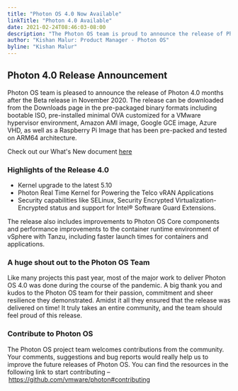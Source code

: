 ```yaml
---
title: "Photon OS 4.0 Now Available"
linkTitle: "Photon 4.0 Available"
date: 2021-02-24T08:46:03-08:00
description: "The Photon OS team is proud to announce the release of Photon OS 4.0!"
author: "Kishan Malur: Product Manager - Photon OS"
byline: "Kishan Malur"
---
```


## Photon 4.0 Release Announcement 

Photon OS team is pleased to announce the release of Photon 4.0 months after the Beta release in November 2020. The release can be downloaded from the Downloads page in the pre-packaged binary formats including bootable ISO, pre-installed minimal OVA customized for a VMware hypervisor environment, Amazon AMI image, Google GCE image, Azure VHD, as well as a Raspberry Pi Image that has been pre-packed and tested on ARM64 architecture.  


Check out our What's New document [here](/docs/overview/whats-new/) 


### Highlights of the Release 4.0  

- Kernel upgrade to the latest 5.10 
- Photon Real Time Kernel for Powering the Telco vRAN Applications 
- Security capabilities like SELinux, Security Encrypted Virtualization- Encrypted status and support for Intel® Software Guard Extensions.  
 
The release also includes improvements to Photon OS Core components and performance improvements to the container runtime environment of vSphere with Tanzu, including faster launch times for containers and applications. 

### A huge shout out to the Photon OS Team

Like many projects this past year, most of the major work to deliver Photon OS 4.0 was done during the course of the pandemic. A big thank you and kudos to the Photon OS team for their passion, commitment and sheer resilience they demonstrated. Amidst it all they ensured that the release was delivered on time! It truly takes an entire community, and the team should feel proud of this release.

### Contribute to Photon OS 

The Photon OS project team welcomes contributions from the community. Your comments, suggestions and bug reports would really help us to improve the future releases of Photon OS. You can find the resources in the following link to start contributing – https://github.com/vmware/photon#contributing 
